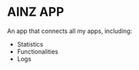 # AINZ APP

An app that connects all my apps, including:

-   Statistics
-   Functionalities
-   Logs
